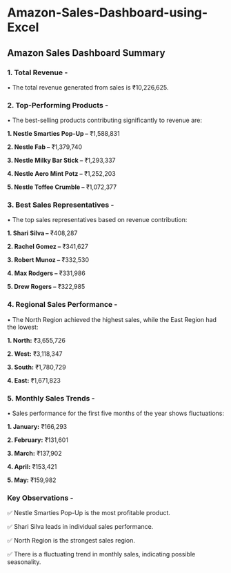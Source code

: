 # Amazon-Sales-Dashboard-using-Excel

## **Amazon Sales Dashboard Summary**

### **1. Total Revenue -** 

• The total revenue generated from sales is ₹10,226,625.


### **2. Top-Performing Products -** 

• The best-selling products contributing significantly to revenue are:

   **1.	Nestle Smarties Pop-Up –** ₹1,588,831

   **2.	Nestle Fab –** ₹1,379,740

   **3.	Nestle Milky Bar Stick –** ₹1,293,337
   
   **4.	Nestle Aero Mint Potz –** ₹1,252,203

   **5.	Nestle Toffee Crumble –** ₹1,072,377

### **3. Best Sales Representatives -** 

• The top sales representatives based on revenue contribution:

   **1.	Shari Silva –** ₹408,287

   **2.	Rachel Gomez –** ₹341,627

   **3.	Robert Munoz –** ₹332,530

   **4.	Max Rodgers –** ₹331,986

   **5.	Drew Rogers –** ₹322,985

### **4. Regional Sales Performance -**

•	The North Region achieved the highest sales, while the East Region had the lowest:

   **1.	North:** ₹3,655,726

   **2.	West:** ₹3,118,347

   **3.	South:** ₹1,780,729

   **4.	East:** ₹1,671,823

### **5. Monthly Sales Trends -**

•	Sales performance for the first five months of the year shows fluctuations:

   **1.	January:** ₹166,293

   **2.	February:** ₹131,601

   **3.	March:** ₹137,902

   **4.	April:** ₹153,421

   **5.	May:** ₹159,982

### **Key Observations -**

  ✅ Nestle Smarties Pop-Up is the most profitable product.
  
  ✅ Shari Silva leads in individual sales performance.
  
  ✅ North Region is the strongest sales region.
  
  ✅ There is a fluctuating trend in monthly sales, indicating possible seasonality.

